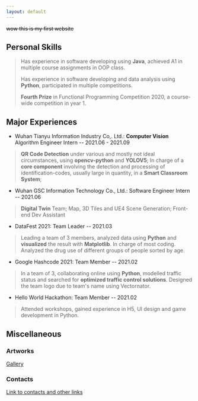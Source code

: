 ```yaml
---
layout: default
---
```


~~wow this is my first website~~

## Personal Skills

>Has experience in software developing using **Java**, achieved A1 in multiple course assignments in OOP class. 
>
>Has experience in software developing and data analysis using **Python**, participated in multiple competitions. 
>
>**Fourth Prize** in Functional Programming Competition 2020, a course-wide competition in year 1. 

## Major Experiences

*   Wuhan Tianyu Information Industry Co,. Ltd.: **Computer Vision** Algorithm Engineer Intern -- 2021.06 - 2021.09
> **QR Code Detection** under various and mostly not ideal circumstances, using **opencv-python** and **YOLOV5**; 
In charge of a **core component** involving the detection and processing of identification-codes, usually large in quantity, in a **Smart Classroom System**;

*   Wuhan GSC Information Technology Co., Ltd.: Software Engineer Intern -- 2021.06
> **Digital Twin** Team; Map, 3D Tiles and UE4 Scene Generation; Front-end Dev Assistant

*   DataFest 2021: Team Leader -- 2021.03
>Leading a team of 3 members, analyzed data using **Python** and **visualized** the result with **Matplotlib**. In charge of most coding. Analyzed the drug use of different groups of people sorted by age.

*   Google Hashcode 2021: Team Member -- 2021.02
>In a team of 3, collaborating online using **Python**, modelled traffic status and searched for **optimized traffic control solutions**. Designed the team logo due to team's name using Vectornator.

*   Hello World Hackathon: Team Member -- 2021.02
>Attended workshops, gained experience in H5, UI design and game development in Python.

## Miscellaneous

### Artworks

[Gallery](./artworks.md)

### Contacts

[Link to contacts and other links](./page-of-links.md)
